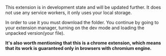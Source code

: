 This extension is in development state and will be updated further.
It does not use any service workers, it only uses your local storage.

In order to use it you must download the folder. You continue by going to your extension manager, turning on the dev mode and loading the unpacked version(your file).

**It's also worth mentioning that this is a chrome extension, which means that its work is guaranteed only in browsers with chromium engine.**